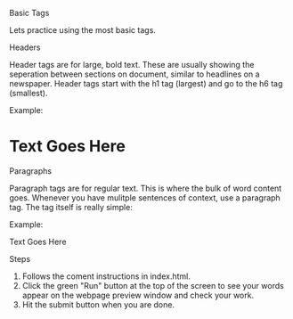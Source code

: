 Basic Tags

Lets practice using the most basic tags.



Headers

Header tags are for large, bold text. These are usually showing the seperation between sections on document, similar to headlines on a newspaper.
Header tags start with the h1 tag (largest) and go to the h6 tag (smallest).

Example: <h1> Text Goes Here </h1>



Paragraphs

Paragraph tags are for regular text. This is where the bulk of word content goes.
Whenever you have mulitple sentences of context, use a paragraph tag. The tag itself
is really simple:

Example: <p> Text Goes Here </p>



Steps

1. Follows the coment instructions in index.html.
2. Click the green "Run" button at the top of the screen to see your words appear on the webpage preview window and check your work.
3. Hit the submit button when you are done.